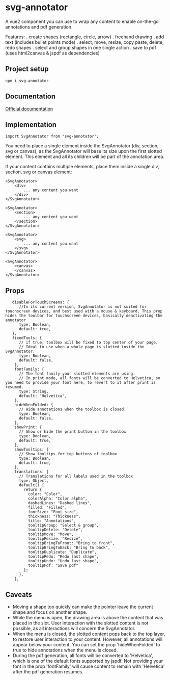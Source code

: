 # svg-annotator
A vue2 component you can use to wrap any content to enable on-the-go annotations and pdf generation.

Features:
. create shapes (rectangle, circle, arrow)
. freehand drawing
. add text (includes bullet points mode)
. select, move, resize, copy paste, delete, redo shapes
. select and group shapes in one single action
. save to pdf (uses html2canvas & jspdf as dependencies)

## Project setup
```
npm i svg-annotator
```
## Documentation
[Official documentation](https://svg-annotator.graphieros.com/)

## Implementation
```
import SvgAnnotator from "svg-annotator";
```

You need to place a single element inside the SvgAnnotator (div, section, svg or canvas), as the SvgAnnotator will base its size upon the first slotted element. This element and all its children will be part of the annotation area.

If your content contains multiple elements, place them inside a single div, section, svg or canvas element:

```
<SvgAnnotator>
    <div>
        ... any content you want
    </div>
</SvgAnnotator>

<SvgAnnotator>
    <section>
        ... any content you want
    </section>
</SvgAnnotator>

<SvgAnnotator>
    <svg>
        ... any content you want
    </svg>
</SvgAnnotator>

<SvgAnnotator>
    <canvas>
    </canvas>
</SvgAnnotator>

```

## Props
```
   disableForTouchScreens: {
      //In its current version, SvgAnnotator is not suited for touchscreen devices, and best used with a mouse & keyboard. This prop hides the toolbar for touchscreen devices, basically deactivating the annotator
      type: Boolean,
      default: true,
   },
   fixedTools: {
      // if true, toolbox will be fixed to top center of your page. 
      // Ideal to use when a whole page is slotted inside the SvgAnnotator.
      type: Boolean,
      default: false,
    },
    fontFamily: {
      // The font family your slotted elements are using. 
      // In print mode, all fonts will be converted to Helvetica, so you need to provide your font here, to revert to it after print is resumed.
      type: String,
      default: "Helvetica",
    },
    hideWhenFolded: {
      // Hide annotations when the toolbox is closed.
      type: Boolean,
      default: false,
    },
    showPrint: {
      // Show or hide the print button in the toolbox
      type: Boolean,
      default: true,
    },
    showTooltips: {
      // Show tooltips for top buttons of toolbox
      type: Boolean,
      default: true,
    },
    translations: {
      // Translations for all labels used in the toolbox
      type: Object,
      default() {
        return {
          color: "Color",
          colorAlpha: "Color alpha",
          dashedLines: "Dashed lines",
          filled: "Filled",
          fontSize: "Font size",
          thickness: "Thickness",
          title: "Annotations",
          tooltipGroup: "Select & group",
          tooltipDelete: "Delete",
          tooltipMove: "Move",
          tooltipResize: "Resize",
          tooltipBringToFront: "Bring to front",
          tooltipBringToBack: "Bring to back",
          tooltipDuplicate: "Duplicate",
          tooltipRedo: "Redo last shape",
          tooltipUndo: "Undo last shape",
          tooltipPdf: "Save pdf"
        };
      },
    },
```

## Caveats

- Moving a shape too quickly can make the pointer leave the current shape and focus on another shape.<br>
- While the menu is open, the drawing area is above the content that was placed in the slot. User interaction with the slotted content is not possible, as all interactions will concern the SvgAnnotator.<br>
- When the menu is closed, the slotted content pops back to the top layer, to restore user interaction to your content. However, all annotations will appear below your content. You can set the prop 'hideWhenFolded' to true to hide annotations when the menu is closed.<br>
- During the pdf generation, all fonts will be converted to 'Helvetica', which is one of the default fonts supported by jspdf. Not providing your font in the prop 'fontFamily' will cause content to remain with 'Helvetica' after the pdf generation resumes.

